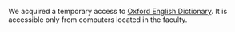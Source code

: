 
We acquired a temporary access to [Oxford English Dictionary](http://www.oed.com/). It is accessible only from computers located in the faculty.
